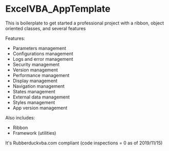 # ExcelVBA_AppTemplate
This is boilerplate to get started a professional project with a ribbon, object oriented classes, and several features

Features:
- Parameters management
- Configurations management
- Logs and error management
- Security management
- Version management
- Performance management
- Display management
- Navigation management
- States management
- External data management
- Styles management
- App version management

Also includes:
- Ribbon
- Framework (utilities)


It's Rubberduckvba.com compliant (code inspections = 0 as of 2019/11/15)

